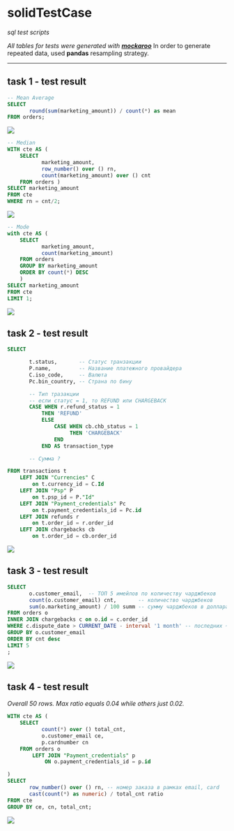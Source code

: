 # solidTestCase
*sql test scripts*

*All tables for tests were generated with [**mockaroo**](https://www.mockaroo.com/)*
In order to generate repeated data, used **pandas** resampling strategy. 

---

## task 1 - test result

```sql
-- Mean Average
SELECT
       round(sum(marketing_amount)) / count(*) as mean
FROM orders;
```

![](https://github.com/BeefMILF/solidTestCase/blob/master/res/task1.1.jpg?raw=true)

```sql
-- Median
WITH cte AS (
    SELECT
           marketing_amount,
           row_number() over () rn,
           count(marketing_amount) over () cnt
    FROM orders )
SELECT marketing_amount
FROM cte
WHERE rn = cnt/2;
```

![](https://github.com/BeefMILF/solidTestCase/blob/master/res/task1.2jpg?raw=true)

```sql
-- Mode
with cte AS (
    SELECT
           marketing_amount,
           count(marketing_amount)
    FROM orders
    GROUP BY marketing_amount
    ORDER BY count(*) DESC
    )
SELECT marketing_amount
FROM cte
LIMIT 1;
```

![](https://github.com/BeefMILF/solidTestCase/blob/master/res/task1.3.jpg?raw=true)

## task 2 - test result

```sql
SELECT

       t.status,       -- Статус транзакции
       P.name,         -- Название платежного провайдера
       C.iso_code,     -- Валюта
       Pc.bin_country, -- Страна по бину

       -- Тип тразакции
       -- если статус = 1, то REFUND или CHARGEBACK
       CASE WHEN r.refund_status = 1
           THEN 'REFUND'
           ELSE
               CASE WHEN cb.chb_status = 1
                    THEN 'CHARGEBACK'
               END
           END AS transaction_type

       -- Сумма ?

FROM transactions t
    LEFT JOIN "Currencies" C
        on t.currency_id = C.Id
    LEFT JOIN "Psp" P
        on t.psp_id = P."Id"
    LEFT JOIN "Payment_credentials" Pc
        on t.payment_credentials_id = Pc.id
    LEFT JOIN refunds r
        on t.order_id = r.order_id
    LEFT JOIN chargebacks cb
        on t.order_id = cb.order_id
```

![](https://github.com/BeefMILF/solidTestCase/blob/master/res/task2.jpg?raw=true)

## task 3 - test result

```sql
SELECT
       o.customer_email,  -- ТОП 5 имейлов по количеству чарджбеков
       count(o.customer_email) cnt,       -- количество чарджбеков
       sum(o.marketing_amount) / 100 summ -- сумму чарджбеков в долларах
FROM orders o
INNER JOIN chargebacks c on o.id = c.order_id
WHERE c.dispute_date > CURRENT_DATE - interval '1 month' -- последних ~30 дней
GROUP BY o.customer_email
ORDER BY cnt desc
LIMIT 5
;
```

![](https://github.com/BeefMILF/solidTestCase/blob/master/res/task3.jpg?raw=true)

## task 4 - test result

*Overall 50 rows. Max ratio equals 0.04 while others just 0.02.*  

```sql
WITH cte AS (
    SELECT
           count(*) over () total_cnt,
           o.customer_email ce,
           p.cardnumber cn
    FROM orders o
        LEFT JOIN "Payment_credentials" p
            ON o.payment_credentials_id = p.id

)
SELECT
       row_number() over () rn, -- номер заказа в рамках email, card
       cast(count(*) as numeric) / total_cnt ratio
FROM cte
GROUP BY ce, cn, total_cnt;
```

![](https://github.com/BeefMILF/solidTestCase/blob/master/res/task4.jpg?raw=true)
